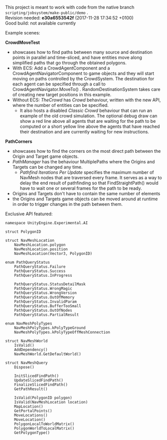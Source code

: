 This project is meant to work with code from the native branch `scripting/jobsystem/make-public/demo` .\
Revision needed: **e30a6553542f** (2017-11-28 17:34:52 +0100)\
Good build: not available currently

Example scenes:

**CrowdMoveTest**

- showcases how to find paths between many source and destination points in parallel and time-sliced, and have entities move along simplified paths that go through the obtained polygons.
- With ECS: Add a CrowdAgentComponent and a CrowdAgentNavigatorComponent to game objects and they will start moving on paths controlled by the CrowdSystem. The destination for each agent can be specified through a call to CrowdAgentNavigator.MoveTo() . RandomDestinationSystem takes care of creating new target positions in this example.
- Without ECS: _TheCrowd_ has _Crowd_ behaviour, written with the new API, where the number of entities can be specified.
    - It also hosts a disabled _Classic Crowd_ behaviour that can run an example of the old crowd simulation. The optional debug draw can show a red line above all agents that are waiting for the path to be computed or a short yellow line above the agents that have reached their destination and are currently waiting for new instructions.


**PathCorners**

- showcases how to find the corners on the most direct path between the Origin and Target game objects.
- _PathManager_ has the behaviour MultiplePaths where the Origins and Targets can be changed any time.
    - _Pathfind Iterations Per Update_ specifies the maximum number of NavMesh nodes that are traversed every frame. It serves as a way to delay the end result of pathfinding so that FindStraightPath() would have to wait one or several frames for the path to be ready.
- Origins and Targets don't have to contain the same number of elements
- the Origins and Targets game objects can be moved around at runtime in order to trigger changes in the path between them.

Exclusive API featured:

    namespace UnityEngine.Experimental.AI

    struct PolygonID

    struct NavMeshLocation
        NavMeshLocation.polygon
        NavMeshLocation.position
        NavMeshLocation(Vector3, PolygonID)
    
    enum PathQueryStatus
        PathQueryStatus.Failure
        PathQueryStatus.Success
        PathQueryStatus.InProgress
        
        PathQueryStatus.StatusDetailMask
        PathQueryStatus.WrongMagic
        PathQueryStatus.WrongVersion
        PathQueryStatus.OutOfMemory
        PathQueryStatus.InvalidParam
        PathQueryStatus.BufferTooSmall
        PathQueryStatus.OutOfNodes
        PathQueryStatus.PartialResult

    enum NavMeshPolyTypes
        NavMeshPolyTypes.kPolyTypeGround
        NavMeshPolyTypes.kPolyTypeOffMeshConnection

    struct NavMeshWorld
        IsValid()
        AddDependency()
        NavMeshWorld.GetDefaultWorld()

    struct NavMeshQuery
        Dispose()

        InitSlicedFindPath()
        UpdateSlicedFindPath()
        FinalizeSlicedFindPath()
        GetPathResult()

        IsValid(PolygonID polygon)
        IsValid(NavMeshLocation location)
        MapLocation()
        GetPortalPoints()
        MoveLocations()
        MoveLocation()
        PolygonLocalToWorldMatrix()
        PolygonWorldToLocalMatrix()
        GetPolygonType()
